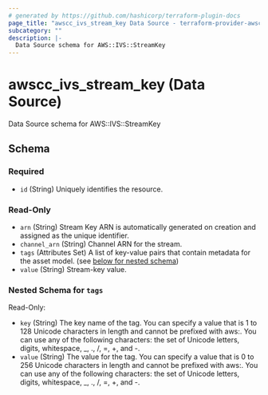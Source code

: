```yaml
---
# generated by https://github.com/hashicorp/terraform-plugin-docs
page_title: "awscc_ivs_stream_key Data Source - terraform-provider-awscc"
subcategory: ""
description: |-
  Data Source schema for AWS::IVS::StreamKey
---
```


# awscc_ivs_stream_key (Data Source)

Data Source schema for AWS::IVS::StreamKey



<!-- schema generated by tfplugindocs -->
## Schema

### Required

- `id` (String) Uniquely identifies the resource.

### Read-Only

- `arn` (String) Stream Key ARN is automatically generated on creation and assigned as the unique identifier.
- `channel_arn` (String) Channel ARN for the stream.
- `tags` (Attributes Set) A list of key-value pairs that contain metadata for the asset model. (see [below for nested schema](#nestedatt--tags))
- `value` (String) Stream-key value.

<a id="nestedatt--tags"></a>
### Nested Schema for `tags`

Read-Only:

- `key` (String) The key name of the tag. You can specify a value that is 1 to 128 Unicode characters in length and cannot be prefixed with aws:. You can use any of the following characters: the set of Unicode letters, digits, whitespace, _, ., /, =, +, and -.
- `value` (String) The value for the tag. You can specify a value that is 0 to 256 Unicode characters in length and cannot be prefixed with aws:. You can use any of the following characters: the set of Unicode letters, digits, whitespace, _, ., /, =, +, and -.
